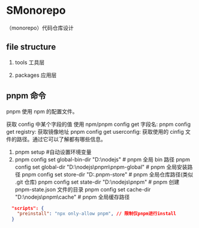 # SMonorepo

（monorepo）代码仓库设计

## file structure

1. tools 工具层

2. packages 应用层

<!-- 3. components 组件层 -->

## pnpm 命令

pnpm 使用 npm 的配置文件。

获取 config 中某个字段的值 使用 npm/pnpm config get 字段名:
pnpm config get registry: 获取镜像地址
pnpm config get userconfig: 获取使用的 cinfig 文件的路径。通过它可以了解都有哪些信息。

1. pnpm setup #自动设置环境变量
2. pnpm config set global-bin-dir "D:\nodejs" # pnpm 全局 bin 路径
   pnpm config set global-dir "D:\nodejs\pnpm\pnpm-global" # pnpm 全局安装路径
   pnpm config set store-dir "D:\.pnpm-store" # pnpm 全局仓库路径(类似 .git 仓库)
   pnpm config set state-dir "D:\nodejs\pnpm" # pnpm 创建 pnpm-state.json 文件的目录
   pnpm config set cache-dir "D:\nodejs\pnpm\cache" # pnpm 全局缓存路径

<!-- 脚本 -->

```json
  "scripts": {
    "preinstall": "npx only-allow pnpm", // 限制仅pnpm进行install
  }
```
